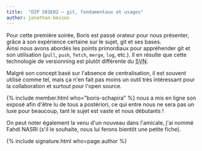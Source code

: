 ```yaml
---
title:  "DIP S01E02 – git, fondamentaux et usages"
author: jonathan-besson
---
```


Pour cette première soirée, Boris est passé orateur pour nous présenter, grâce à son expérience certaine sur le sujet, git et ses bases.  
Ainsi nous avons abordés les points primordiaux pour appréhender git et son utilisation (`pull`, `push`, `fetch`, `merge`, `log`, etc.). Il en résulte que cette technologie de <span lang="en">versionning</span> est plutôt différente du <abbr title="Apache SubVersioN">SVN</abbr>.

Malgré son concept basé sur l'absence de centralisation, il est souvent utilisé comme tel, mais ça n'en fait pas moins un outil très intéressant pour la collaboration et surtout pour l'open source.

{% include member.html who="boris-schapira" %} nous a mis en ligne son exposé afin d'être lu de tous a postériori, ce qui entre nous ne sera pas un luxe pour beaucoup, tant le sujet est vaste et nous débutants !

On peut noter également la venu d'un nouveau dans l'amicale, j'ai nommé Fahdi NASRI (s'il le souhaite, nous lui ferons bientôt une petite fiche).

{% include signature.html who=page.author %}
